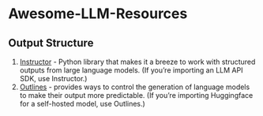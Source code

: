 # Awesome-LLM-Resources

## Output Structure
1. [Instructor](https://github.com/jxnl/instructor) - Python library that makes it a breeze to work with structured outputs from large language models. (If you’re importing an LLM API SDK, use Instructor.)
2. [Outlines](https://github.com/outlines-dev/outlines) - provides ways to control the generation of language models to make their output more predictable. (If you’re importing Huggingface for a self-hosted model, use Outlines.)
